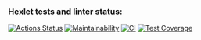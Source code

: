 ### Hexlet tests and linter status:
[![Actions Status](https://github.com/SkrMkr/frontend-project-lvl2/workflows/hexlet-check/badge.svg)](https://github.com/SkrMkr/frontend-project-lvl2/actions)
[![Maintainability](https://api.codeclimate.com/v1/badges/42f76557b5d22686c93f/maintainability)](https://codeclimate.com/github/SkrMkr/frontend-project-lvl2/maintainability)
[![CI](https://github.com/SkrMkr/frontend-project-lvl2/actions/workflows/ci.yml/badge.svg)](https://github.com/SkrMkr/frontend-project-lvl2/actions/workflows/ci.yml)
[![Test Coverage](https://api.codeclimate.com/v1/badges/42f76557b5d22686c93f/test_coverage)](https://codeclimate.com/github/SkrMkr/frontend-project-lvl2/test_coverage)